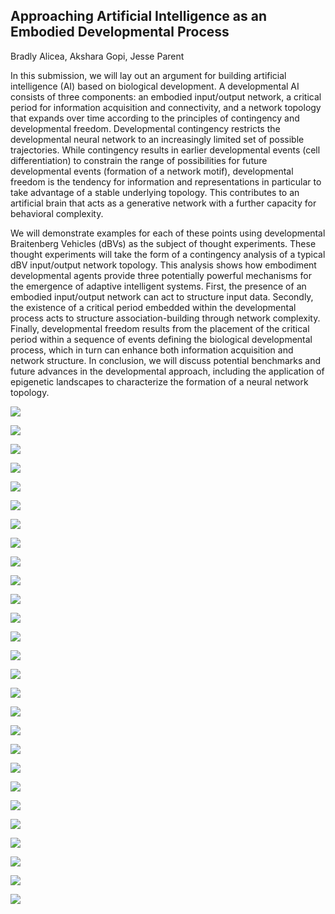 ## Approaching Artificial Intelligence as an Embodied Developmental Process

Bradly Alicea, Akshara Gopi, Jesse Parent

In this submission, we will lay out an argument for building artificial intelligence (AI) based on biological development. A developmental AI consists of three components: an embodied input/output network, a critical period for information acquisition and connectivity, and a network topology that expands over time according to the principles of contingency and developmental freedom. Developmental contingency restricts the developmental neural network to an increasingly limited set of possible trajectories. While contingency results in earlier developmental events (cell differentiation) to constrain the range of possibilities for future developmental events (formation of a network motif), developmental freedom is the tendency for information and representations in particular to take advantage of a stable underlying topology. This contributes to an artificial brain that acts as a generative network with a further capacity for behavioral complexity. 

We will demonstrate examples for each of these points using developmental Braitenberg Vehicles (dBVs) as the subject of thought experiments. These thought experiments will take the form of a contingency analysis of a typical dBV input/output network topology. This analysis shows how embodiment developmental agents provide three potentially powerful mechanisms for the emergence of adaptive intelligent systems. First, the presence of an embodied input/output network can act to structure input data. Secondly, the existence of a critical period embedded within the developmental process acts to structure association-building through network complexity. Finally, developmental freedom results from the placement of the critical period within a sequence of events defining the biological developmental process, which in turn can enhance both information acquisition and network structure. In conclusion, we will discuss potential benchmarks and future advances in the developmental approach, including the application of epigenetic landscapes to characterize the formation of a neural network topology.

<P>
  <IMG SRC="https://github.com/Orthogonal-Research-Lab/Proposals/blob/master/AI%20as%20an%20Embodied%20Developmental%20Process/Slide1.png">
</P>
<P>
  <IMG SRC="https://github.com/Orthogonal-Research-Lab/Proposals/blob/master/AI%20as%20an%20Embodied%20Developmental%20Process/Slide2.png">
</P>
<P>
  <IMG SRC="https://github.com/Orthogonal-Research-Lab/Proposals/blob/master/AI%20as%20an%20Embodied%20Developmental%20Process/Slide3.png">
</P>
<P>
  <IMG SRC="https://github.com/Orthogonal-Research-Lab/Proposals/blob/master/AI%20as%20an%20Embodied%20Developmental%20Process/Slide4.png">
</P>
<P>
  <IMG SRC="https://github.com/Orthogonal-Research-Lab/Proposals/blob/master/AI%20as%20an%20Embodied%20Developmental%20Process/Slide5.png">
</P>
<P>
  <IMG SRC="https://github.com/Orthogonal-Research-Lab/Proposals/blob/master/AI%20as%20an%20Embodied%20Developmental%20Process/Slide6.png">
</P>
<P>
  <IMG SRC="https://github.com/Orthogonal-Research-Lab/Proposals/blob/master/AI%20as%20an%20Embodied%20Developmental%20Process/Slide7.png">
</P>
<P>
  <IMG SRC="https://github.com/Orthogonal-Research-Lab/Proposals/blob/master/AI%20as%20an%20Embodied%20Developmental%20Process/Slide8.png">
</P>
<P>
  <IMG SRC="https://github.com/Orthogonal-Research-Lab/Proposals/blob/master/AI%20as%20an%20Embodied%20Developmental%20Process/Slide9.png">
</P>
<P>
  <IMG SRC="https://github.com/Orthogonal-Research-Lab/Proposals/blob/master/AI%20as%20an%20Embodied%20Developmental%20Process/Slide10.png">
</P>
<P>
  <IMG SRC="https://github.com/Orthogonal-Research-Lab/Proposals/blob/master/AI%20as%20an%20Embodied%20Developmental%20Process/Slide11.png">
</P>
<P>
  <IMG SRC="https://github.com/Orthogonal-Research-Lab/Proposals/blob/master/AI%20as%20an%20Embodied%20Developmental%20Process/Slide12.png">
</P>
<P>
  <IMG SRC="https://github.com/Orthogonal-Research-Lab/Proposals/blob/master/AI%20as%20an%20Embodied%20Developmental%20Process/Slide13.png">
</P>
<P>
  <IMG SRC="https://github.com/Orthogonal-Research-Lab/Proposals/blob/master/AI%20as%20an%20Embodied%20Developmental%20Process/Slide14.png">
</P>
<P>
  <IMG SRC="https://github.com/Orthogonal-Research-Lab/Proposals/blob/master/AI%20as%20an%20Embodied%20Developmental%20Process/Slide15.png">
</P>
<P>
  <IMG SRC="https://github.com/Orthogonal-Research-Lab/Proposals/blob/master/AI%20as%20an%20Embodied%20Developmental%20Process/Slide16.png">
</P>
<P>
  <IMG SRC="https://github.com/Orthogonal-Research-Lab/Proposals/blob/master/AI%20as%20an%20Embodied%20Developmental%20Process/Slide17.png">
</P>
<P>
  <IMG SRC="https://github.com/Orthogonal-Research-Lab/Proposals/blob/master/AI%20as%20an%20Embodied%20Developmental%20Process/Slide18.png">
</P>
<P>
  <IMG SRC="https://github.com/Orthogonal-Research-Lab/Proposals/blob/master/AI%20as%20an%20Embodied%20Developmental%20Process/Slide19.png">
</P>
<P>
  <IMG SRC="https://github.com/Orthogonal-Research-Lab/Proposals/blob/master/AI%20as%20an%20Embodied%20Developmental%20Process/Slide20.png">
</P>
<P>
  <IMG SRC="https://github.com/Orthogonal-Research-Lab/Proposals/blob/master/AI%20as%20an%20Embodied%20Developmental%20Process/Slide21.png">
</P>
<P>
  <IMG SRC="https://github.com/Orthogonal-Research-Lab/Proposals/blob/master/AI%20as%20an%20Embodied%20Developmental%20Process/Slide22.png">
</P>
<P>
  <IMG SRC="https://github.com/Orthogonal-Research-Lab/Proposals/blob/master/AI%20as%20an%20Embodied%20Developmental%20Process/Slide23.png">
</P>
<P>
  <IMG SRC="https://github.com/Orthogonal-Research-Lab/Proposals/blob/master/AI%20as%20an%20Embodied%20Developmental%20Process/Slide24.png">
</P>
<P>
  <IMG SRC="https://github.com/Orthogonal-Research-Lab/Proposals/blob/master/AI%20as%20an%20Embodied%20Developmental%20Process/Slide25.png">
</P>
<P>
  <IMG SRC="https://github.com/Orthogonal-Research-Lab/Proposals/blob/master/AI%20as%20an%20Embodied%20Developmental%20Process/Slide26.png">
</P>
<P>
  <IMG SRC="https://github.com/Orthogonal-Research-Lab/Proposals/blob/master/AI%20as%20an%20Embodied%20Developmental%20Process/last-slide.png">
</P>
